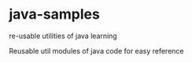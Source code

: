 # java-samples
re-usable utilities of java learning


Reusable util modules of java code for easy reference

